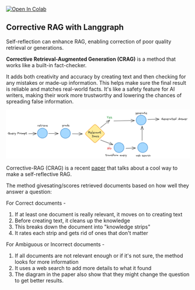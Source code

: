 [![Open In Colab](https://colab.research.google.com/assets/colab-badge.svg)](https://colab.research.google.com/github/lancedb/vectordb-recipes/blob/main/tutorials/Corrective-RAG-with_Langgraph/CRAG_with_Langgraph.ipynb)

## Corrective RAG with Langgraph

Self-reflection can enhance RAG, enabling correction of poor quality retrieval or generations.

**Corrective Retrieval-Augmented Generation (CRAG)** is a method that works like a built-in fact-checker.

It adds both creativity and accuracy by creating text and then checking for any mistakes or made-up information. This helps make sure the final result is reliable and matches real-world facts. It's like a safety feature for AI writers, making their work more trustworthy and lowering the chances of spreading false information.


![diagram](../../assets/crag.png)


Corrective-RAG (CRAG) is a recent [paper]((https://arxiv.org/pdf/2401.15884.pdf)) that talks about a cool way to make a self-reflective RAG.

The method givesating/scores retrieved documents based on how well they answer a question:

For Correct documents -

1. If at least one document is really relevant, it moves on to creating text
2. Before creating text, it cleans up the knowledge
3. This breaks down the document into "knowledge strips"
4. It rates each strip and gets rid of ones that don't matter

For Ambiguous or Incorrect documents -
1. If all documents are not relevant enough or if it's not sure, the method looks for more information
2. It uses a web search to add more details to what it found
3. The diagram in the paper also show that they might change the question to get better results.